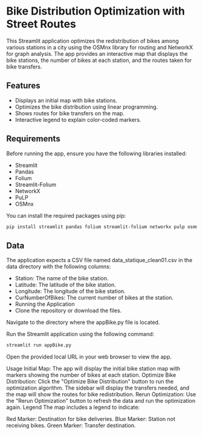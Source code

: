 # Bike Distribution Optimization with Street Routes

This Streamlit application optimizes the redistribution of bikes among various stations in a city using the OSMnx library for routing and NetworkX for graph analysis. The app provides an interactive map that displays the bike stations, the number of bikes at each station, and the routes taken for bike transfers.

## Features

- Displays an initial map with bike stations.
- Optimizes the bike distribution using linear programming.
- Shows routes for bike transfers on the map.
- Interactive legend to explain color-coded markers.

## Requirements

Before running the app, ensure you have the following libraries installed:

- Streamlit
- Pandas
- Folium
- Streamlit-Folium
- NetworkX
- PuLP
- OSMnx

You can install the required packages using pip:

```bash
pip install streamlit pandas folium streamlit-folium networkx pulp osmnx
```
## Data
The application expects a CSV file named data_statique_clean01.csv in the data directory with the following columns:

* Station: The name of the bike station.
* Latitude: The latitude of the bike station.
* Longitude: The longitude of the bike station.
* CurNumberOfBikes: The current number of bikes at the station.
* Running the Application
* Clone the repository or download the files.

Navigate to the directory where the appBike.py file is located.

Run the Streamlit application using the following command:

```bash
streamlit run appBike.py
```
Open the provided local URL in your web browser to view the app.

Usage
Initial Map: The app will display the initial bike station map with markers showing the number of bikes at each station.
Optimize Bike Distribution: Click the "Optimize Bike Distribution" button to run the optimization algorithm. The sidebar will display the transfers needed, and the map will show the routes for bike redistribution.
Rerun Optimization: Use the "Rerun Optimization" button to refresh the data and run the optimization again.
Legend
The map includes a legend to indicate:

Red Marker: Destination for bike deliveries.
Blue Marker: Station not receiving bikes.
Green Marker: Transfer destination.
